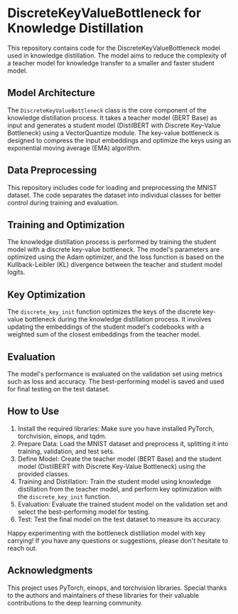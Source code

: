 # DiscreteKeyValueBottleneck for Knowledge Distillation

This repository contains code for the DiscreteKeyValueBottleneck model used in knowledge distillation. The model aims to reduce the complexity of a teacher model for knowledge transfer to a smaller and faster student model.

## Model Architecture

The `DiscreteKeyValueBottleneck` class is the core component of the knowledge distillation process. It takes a teacher model (BERT Base) as input and generates a student model (DistilBERT with Discrete Key-Value Bottleneck) using a VectorQuantize module. The key-value bottleneck is designed to compress the input embeddings and optimize the keys using an exponential moving average (EMA) algorithm.

## Data Preprocessing

This repository includes code for loading and preprocessing the MNIST dataset. The code separates the dataset into individual classes for better control during training and evaluation.

## Training and Optimization

The knowledge distillation process is performed by training the student model with a discrete key-value bottleneck. The model's parameters are optimized using the Adam optimizer, and the loss function is based on the Kullback-Leibler (KL) divergence between the teacher and student model logits.

## Key Optimization

The `discrete_key_init` function optimizes the keys of the discrete key-value bottleneck during the knowledge distillation process. It involves updating the embeddings of the student model's codebooks with a weighted sum of the closest embeddings from the teacher model.

## Evaluation

The model's performance is evaluated on the validation set using metrics such as loss and accuracy. The best-performing model is saved and used for final testing on the test dataset.

## How to Use

1. Install the required libraries: Make sure you have installed PyTorch, torchvision, einops, and tqdm.
2. Prepare Data: Load the MNIST dataset and preprocess it, splitting it into training, validation, and test sets.
3. Define Model: Create the teacher model (BERT Base) and the student model (DistilBERT with Discrete Key-Value Bottleneck) using the provided classes.
4. Training and Distillation: Train the student model using knowledge distillation from the teacher model, and perform key optimization with the `discrete_key_init` function.
5. Evaluation: Evaluate the trained student model on the validation set and select the best-performing model for testing.
6. Test: Test the final model on the test dataset to measure its accuracy.

Happy experimenting with the bottleneck distillation model with key carrying! If you have any questions or suggestions, please don't hesitate to reach out.

## Acknowledgments

This project uses PyTorch, einops, and torchvision libraries. Special thanks to the authors and maintainers of these libraries for their valuable contributions to the deep learning community.

